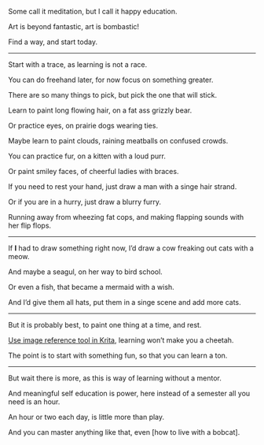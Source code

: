Some call it meditation,
but I call it happy education.

Art is beyond fantastic,
art is bombastic!

Find a way,
and start today.

---

Start with a trace,
as learning is not a race.

You can do freehand later,
for now focus on something greater.

There are so many things to pick,
but pick the one that will stick.

Learn to paint long flowing hair,
on a fat ass grizzly bear.

Or practice eyes,
on prairie dogs wearing ties.

Maybe learn to paint clouds,
raining meatballs on confused crowds.

You can practice fur,
on a kitten with a loud purr.

Or paint smiley faces,
of cheerful ladies with braces.

If you need to rest your hand,
just draw a man with a singe hair strand.

Or if you are in a hurry,
just draw a blurry furry.

Running away from wheezing fat cops,
and making flapping sounds with her flip flops.

---

If __I__ had to draw something right now,
I’d draw a cow freaking out cats with a meow.

And  maybe a seagul,
on her way to bird school.

Or even a fish,
that became a mermaid with a wish.

And I’d give them all hats,
put them in a singe scene and add more cats.

---

But it is probably best,
to paint one thing at a time, and rest.

[Use image reference tool in Krita][1],
learning won’t make you a cheetah.

The point is to start with something fun,
so that you can learn a ton.

---

But wait there is more,
as this is way of learning without a mentor.

And meaningful self education is power,
here instead of a semester all you need is an hour.

An hour or two each day,
is little more than play.

And you can master anything like that,
even [how to live with a bobcat].

[1]: https://www.youtube.com/watch?v=0uCH2z_zLmc
[2]: https://www.youtube.com/watch?v=gOgZDUFvk4Y
